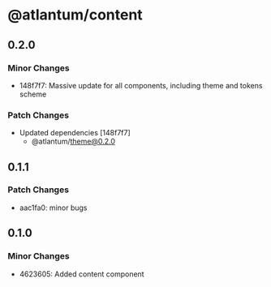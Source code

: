 # @atlantum/content

## 0.2.0

### Minor Changes

-   148f7f7: Massive update for all components, including theme and tokens scheme

### Patch Changes

-   Updated dependencies [148f7f7]
    -   @atlantum/theme@0.2.0

## 0.1.1

### Patch Changes

-   aac1fa0: minor bugs

## 0.1.0

### Minor Changes

-   4623605: Added content component
